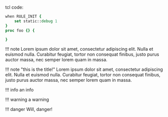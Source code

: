 tcl code:

```tcl hl_lines="2 3"
when RULE_INIT {
    set static::debug 1
}
proc foo {} {

}
```

!!! note
    Lorem ipsum dolor sit amet, consectetur adipiscing elit. Nulla et euismod
    nulla. Curabitur feugiat, tortor non consequat finibus, justo purus auctor
    massa, nec semper lorem quam in massa.

!!! note "this is the title!"
    Lorem ipsum dolor sit amet, consectetur adipiscing elit. Nulla et euismod
    nulla. Curabitur feugiat, tortor non consequat finibus, justo purus auctor
    massa, nec semper lorem quam in massa.

!!! info
    an info

!!! warning
    a warning

!!! danger
    Will, danger!
